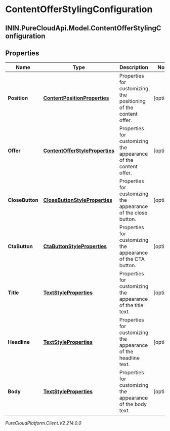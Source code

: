 # ContentOfferStylingConfiguration

## ININ.PureCloudApi.Model.ContentOfferStylingConfiguration

## Properties

|Name | Type | Description | Notes|
|------------ | ------------- | ------------- | -------------|
| **Position** | [**ContentPositionProperties**](ContentPositionProperties) | Properties for customizing the positioning of the content offer. | [optional] |
| **Offer** | [**ContentOfferStyleProperties**](ContentOfferStyleProperties) | Properties for customizing the appearance of the content offer. | [optional] |
| **CloseButton** | [**CloseButtonStyleProperties**](CloseButtonStyleProperties) | Properties for customizing the appearance of the close button. | [optional] |
| **CtaButton** | [**CtaButtonStyleProperties**](CtaButtonStyleProperties) | Properties for customizing the appearance of the CTA button. | [optional] |
| **Title** | [**TextStyleProperties**](TextStyleProperties) | Properties for customizing the appearance of the title text. | [optional] |
| **Headline** | [**TextStyleProperties**](TextStyleProperties) | Properties for customizing the appearance of the headline text. | [optional] |
| **Body** | [**TextStyleProperties**](TextStyleProperties) | Properties for customizing the appearance of the body text. | [optional] |



_PureCloudPlatform.Client.V2 214.0.0_
